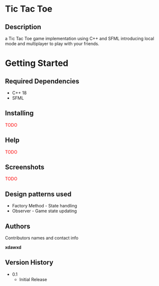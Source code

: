 # Tic Tac Toe

## Description

a Tic Tac Toe game implementation using C++ and SFML introducing local mode and multiplayer to play with your friends.

# Getting Started

## Required Dependencies

* C++ 18
* SFML

## Installing

<p style="color: red">TODO</p>

## Help

<p style="color: red">TODO</p>

## Screenshots

<p style="color: red">TODO</p>

## Design patterns used

* Factory Method - State handling
* Observer - Game state updating

## Authors

Contributors names and contact info

**xdawxd** 


## Version History

* 0.1
    * Initial Release
